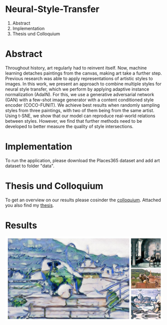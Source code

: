 # Neural-Style-Transfer

1. Abstract
2. Implementation
3. Thesis und Colloquium

# Abstract
Throughout history, art regularly had to reinvent itself. Now, machine learning detaches paintings from the canvas, making art take a further step. Previous research was able to apply representations of artistic styles to images. In this work, we present an approach to combine multiple styles for neural style transfer, which we perform by applying adaptive instance normalization (AdaIN). For this, we use a generative adversarial network (GAN) with a few-shot image generator with a content conditioned style encoder (COCO-FUNIT). We achieve best results when randomly sampling styles from three paintings, with two of them being from the same artist. Using t-SNE, we show that our model can reproduce real-world relations between styles. However, we find that further methods need to be developed to better measure the quality of style intersections.

# Implementation
To run the application, please download the Places365 dataset and add art dataset to folder "data". 

# Thesis und Colloquium
To get an overview on our results please cosinder the [colloquium](https://github.com/fmunzlin/Neural-Style-Transfer/blob/main/Colloquium_munzlinger.pdf). Attached you also find my [thesis](https://github.com/fmunzlin/Neural-Style-Transfer/blob/main/Masterarbeit_Munzlinger.pdf).

# Results
![Heidelberg Brueckenaffe stylized in the style of Samuel Peploe](figures/Ape_2_1_Peploe.jpg)
